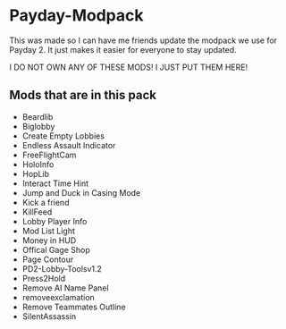 # Payday-Modpack

This was made so I can have me friends update the modpack we use for Payday 2. It just makes it easier for everyone to stay updated.

I DO NOT OWN ANY OF THESE MODS! I JUST PUT THEM HERE!

## Mods that are in this pack

   - Beardlib
   - Biglobby
   - Create Empty Lobbies
   - Endless Assault Indicator
   - FreeFlightCam
   - HoloInfo
   - HopLib
   - Interact Time Hint
   - Jump and Duck in Casing Mode
   - Kick a friend
   - KillFeed
   - Lobby Player Info
   - Mod List Light
   - Money in HUD
   - Offical Gage Shop
   - Page Contour
   - PD2-Lobby-Toolsv1.2
   - Press2Hold
   - Remove AI Name Panel
   - removeexclamation
   - Remove Teammates Outline
   - SilentAssassin
